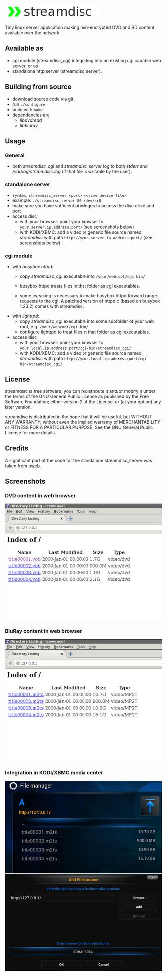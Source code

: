![#streamdisc](pics/logo.png)

Tiny linux server application making non-encrypted DVD and BD content available over the network.

## Available as
- cgi module (streamdisc_cgi) integrating into an existing cgi capable web server, or as
- standalone http server (streamdisc_server).

## Building from source
- download source code via git
- run `./configure`
- build with `make`.
- dependencies are 
    - _libdvdread_ 
    - _libbluray_

## Usage
### General
- both _streamdisc_cgi_ and _streamdisc_server_ log to both _stderr_ and _/var/log/streamdisc.log_ (if that file is writable by the user).

### standalone server
- syntax: `streamdisc_server <port> <drive device file>`
- example: `./streamdisc_server 80 /dev/sr0`
- make sure you have sufficient privileges to access the disc drive and port
- access disc
    - with your browser: point your browser to `your.server.ip.address:port/` (see screenshots below)
    - with KODI/XBMC: add a video or generic file source named _streamdisc_ with path `http://your.server.ip.address:port/` (see screenshots below)

### cgi module
- with _busybox httpd_: 
    - copy _streamdisc_cgi_ executable into `/your/webroot/cgi-bin/`

    - busybox httpd treats files in that folder as cgi executables.
    - some tweaking is necessary to make busybox httpd forward range requests to the cgi. A patched version of httpd.c (based on busybox 1.23.2) comes with streamdisc.
- with _lighttpd_:
    - copy _streamdisc_cgi_ executable into some subfolder of your web root, e.g. `/your/webroot/cgi-bin/`
    - configure lighttpd to treat files in that folder as cgi executables.
- access disc
    - with your browser: point your browser to `your.local.ip.address:port/cgi-bin/streamdisc_cgi/`
    - with KODI/XBMC: add a video or generic file source named _streamdisc_ with path `http://your.local.ip.address:port/cgi-bin/streamdisc_cgi/`

## License
streamdisc is free software; you can redistribute it and/or modify
it under the terms of the GNU General Public License as published by
the Free Software Foundation; either version 2 of the License, or
(at your option) any later version.

streamdisc is distributed in the hope that it will be useful,
but WITHOUT ANY WARRANTY; without even the implied warranty of
MERCHANTABILITY or FITNESS FOR A PARTICULAR PURPOSE.  See the
GNU General Public License for more details.

## Credits
A significant part of the code for the standalone streamdisc_server was taken from [nweb](http://www.ibm.com/developerworks/systems/library/es-nweb/).

## Screenshots
### DVD content in web browser
![browser](pics/browser.png)

### BluRay content in web browser
![browser](pics/browser_bd.png)

### Integration in KODI/XBMC media center
![add source](pics/add_source.png)
![directory listing](pics/dir_listing.png)

